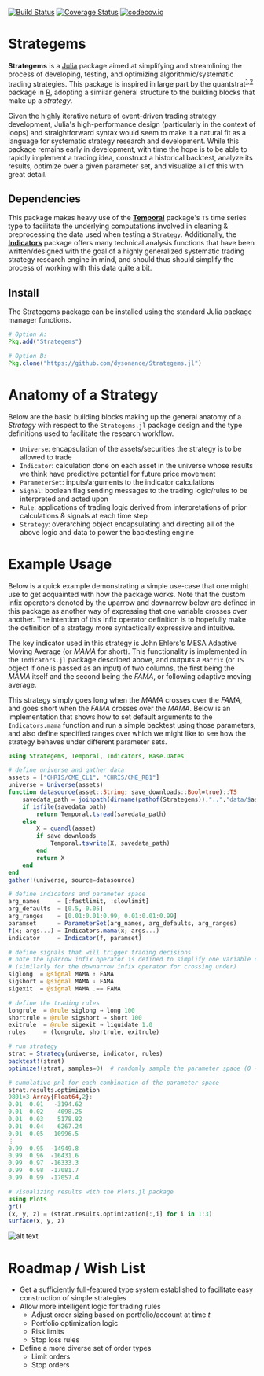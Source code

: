 [![Build Status](https://travis-ci.org/dysonance/Strategems.jl.svg?branch=master)](https://travis-ci.org/dysonance/Strategems.jl)
[![Coverage Status](https://coveralls.io/repos/github/dysonance/Strategems.jl/badge.svg?branch=master)](https://coveralls.io/github/dysonance/Strategems.jl?branch=master)
[![codecov.io](http://codecov.io/github/dysonance/Strategems.jl/coverage.svg?branch=master)](http://codecov.io/github/dysonance/Strategems.jl?branch=master)

# Strategems
**Strategems** is a [Julia](https://julialang.org/) package aimed at simplifying and streamlining the process of developing, testing, and optimizing algorithmic/systematic trading strategies. This package is inspired in large part by the quantstrat<sup>[1](http://past.rinfinance.com/agenda/2013/workshop/Humme+Peterson.pdf)</sup><sup>,</sup><sup>[2](https://github.com/braverock/quantstrat)</sup> package in [R](https://www.r-project.org/), adopting a similar general structure to the building blocks that make up a *strategy*.

Given the highly iterative nature of event-driven trading strategy development, Julia's high-performance design (particularly in the context of loops) and straightforward syntax would seem to make it a natural fit as a language for systematic strategy research and development. While this package remains early in development, with time the hope is to be able to rapidly implement a trading idea, construct a historical backtest, analyze its results, optimize over a given parameter set, and visualize all of this with great detail.

## Dependencies
This package makes heavy use of the [**Temporal**](https://github.com/dysonance/Temporal.jl) package's `TS` time series type to facilitate the underlying computations involved in cleaning & preprocessing the data used when testing a `Strategy`. Additionally, the [**Indicators**](https://github.com/dysonance/Indicators.jl/) package offers many technical analysis functions that have been written/designed with the goal of a highly generalized systematic trading strategy research engine in mind, and should thus should simplify the process of working with this data quite a bit.

## Install
The Strategems package can be installed using the standard Julia package manager functions.
```julia
# Option A:
Pkg.add("Strategems")

# Option B:
Pkg.clone("https://github.com/dysonance/Strategems.jl")
```

# Anatomy of a Strategy
Below are the basic building blocks making up the general anatomy of a *Strategy* with respect to the `Strategems.jl` package design and the type definitions used to facilitate the research workflow.
- `Universe`: encapsulation of the assets/securities the strategy is to be allowed to trade
- `Indicator`: calculation done on each asset in the universe whose results we think have predictive potential for future price movement
- `ParameterSet`: inputs/arguments to the indicator calculations
- `Signal`: boolean flag sending messages to the trading logic/rules to be interpreted and acted upon
- `Rule`: applications of trading logic derived from interpretations of prior calculations & signals at each time step
- `Strategy`: overarching object encapsulating and directing all of the above logic and data to power the backtesting engine

# Example Usage
Below is a quick example demonstrating a simple use-case that one might use to get acquainted with how the package works. Note that the custom infix operators denoted by the uparrow and downarrow below are defined in this package as another way of expressing that one variable crosses over another. The intention of this infix operator definition is to hopefully make the definition of a strategy more syntactically expressive and intuitive.

The key indicator used in this strategy is John Ehlers's MESA Adaptive Moving Average (or *MAMA* for short). This functionality is implemented in the `Indicators.jl` package described above, and outputs a `Matrix` (or `TS` object if one is passed as an input) of two columns, the first being the *MAMA* itself and the second being the *FAMA*, or following adaptive moving average.

This strategy simply goes long when the *MAMA* crosses over the *FAMA*, and goes short when the *FAMA* crosses over the *MAMA*. Below is an implementation that shows how to set default arguments to the `Indicators.mama` function and run a simple backtest using those parameters, and also define specified ranges over which we might like to see how the strategy behaves under different parameter sets.

```julia
using Strategems, Temporal, Indicators, Base.Dates

# define universe and gather data
assets = ["CHRIS/CME_CL1", "CHRIS/CME_RB1"]
universe = Universe(assets)
function datasource(asset::String; save_downloads::Bool=true)::TS
    savedata_path = joinpath(dirname(pathof(Strategems)),"..","data/$asset.csv")
    if isfile(savedata_path)
        return Temporal.tsread(savedata_path)
    else
        X = quandl(asset)
        if save_downloads
            Temporal.tswrite(X, savedata_path)
        end
        return X
    end
end
gather!(universe, source=datasource)

# define indicators and parameter space
arg_names     = [:fastlimit, :slowlimit]
arg_defaults  = [0.5, 0.05]
arg_ranges    = [0.01:0.01:0.99, 0.01:0.01:0.99]
paramset      = ParameterSet(arg_names, arg_defaults, arg_ranges)
f(x; args...) = Indicators.mama(x; args...)
indicator     = Indicator(f, paramset)

# define signals that will trigger trading decisions
# note the uparrow infix operator is defined to simplify one variable crossing over another
# (similarly for the downarrow infix operator for crossing under)
siglong  = @signal MAMA ↑ FAMA
sigshort = @signal MAMA ↓ FAMA
sigexit  = @signal MAMA .== FAMA

# define the trading rules
longrule  = @rule siglong → long 100
shortrule = @rule sigshort → short 100
exitrule  = @rule sigexit → liquidate 1.0
rules     = (longrule, shortrule, exitrule)

# run strategy
strat = Strategy(universe, indicator, rules)
backtest!(strat)
optimize!(strat, samples=0)  # randomly sample the parameter space (0 -> use all combinations)

# cumulative pnl for each combination of the parameter space
strat.results.optimization
9801×3 Array{Float64,2}:
0.01  0.01   -3194.62
0.01  0.02   -4098.25
0.01  0.03    5178.82
0.01  0.04    6267.24
0.01  0.05   10996.5
⋮
0.99  0.95  -14949.8
0.99  0.96  -16431.6
0.99  0.97  -16333.3
0.99  0.98  -17081.7
0.99  0.99  -17057.4

# visualizing results with the Plots.jl package
using Plots
gr()
(x, y, z) = (strat.results.optimization[:,i] for i in 1:3)
surface(x, y, z)
```

![alt text](https://raw.githubusercontent.com/dysonance/Strategems.jl/master/examples/mama_opt.png "Example Strategems Optimization")

# Roadmap / Wish List
* Get a sufficiently full-featured type system established to facilitate easy construction of simple strategies
* Allow more intelligent logic for trading rules
    - Adjust order sizing based on portfolio/account at time *t*
    - Portfolio optimization logic
    - Risk limits
    * Stop loss rules
* Define a more diverse set of order types
    - Limit orders
    * Stop orders

